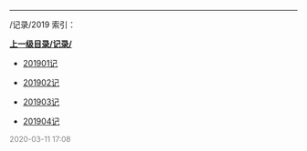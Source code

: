 
----

/记录/2019 索引：


**[上一级目录/记录/](/记录/)**

- [201901记](/记录/2019/201901记)

- [201902记](/记录/2019/201902记)

- [201903记](/记录/2019/201903记)

- [201904记](/记录/2019/201904记)


<font size=2 color='grey'> 2020-03-11 17:08 </font>